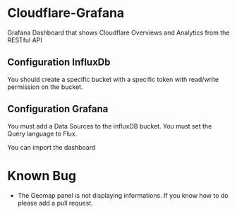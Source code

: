 # Cloudflare-Grafana
Grafana Dashboard that shows Cloudflare Overviews and Analytics from the RESTful API

## Configuration InfluxDb
You should create a specific bucket with a specific token with read/write permission on the bucket.

## Configuration Grafana
You must add a Data Sources to the influxDB bucket.
You must set the Query language to Flux.

You can import the dashboard

# Known Bug
- The Geomap panel is not displaying informations. If you know how to do please add a pull request.
